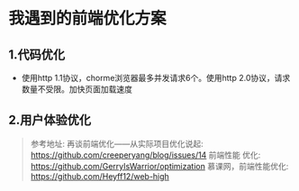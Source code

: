# 我遇到的前端优化方案

## 1.代码优化

* 使用http 1.1协议，chorme浏览器最多并发请求6个。使用http 2.0协议，请求数量不受限。加快页面加载速度

## 2.用户体验优化

>参考地址:
>再谈前端优化——从实际项目优化说起: https://github.com/creeperyang/blog/issues/14
>前端性能 优化: https://github.com/GerryIsWarrior/optimization
>慕课网，前端性能优化: https://github.com/Heyff12/web-high  